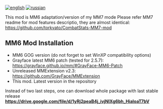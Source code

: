 [![english](https://img.shields.io/badge/lang-English-green.svg)](https://github.com/torkvato/CombatStats-MM6-mod/blob/master/README.md)
[![russian](https://img.shields.io/badge/lang-Russian-red.svg)](https://github.com/torkvato/CombatStats-MM6-mod/blob/master/README.ru.md)

This mod is MM6 adaptation/version of my MM7 mode
Please refer MM7 readme for mod features descriptio, they are almost identical:
https://github.com/torkvato/CombatStats-MM7-mod

## MM6 Mod Installation
 - MM6 GOG version (do not forget to set WinXP compatibility options)
 - Grayface latest MM6 patch (tested for 2.5.7): https://grayface.github.io/mm/#GrayFace-MM6-Patch
 - Unreleased MMExtension v2.3: https://github.com/GrayFace/MMExtension 
 - This mod. Latest version in the repository 
 
Instead of two last steps, one can download whole package with last stable release\
**https://drive.google.com/file/d/1yRj2peaB4j_ivjNlXg6bh_HiaIoaT7bV**

